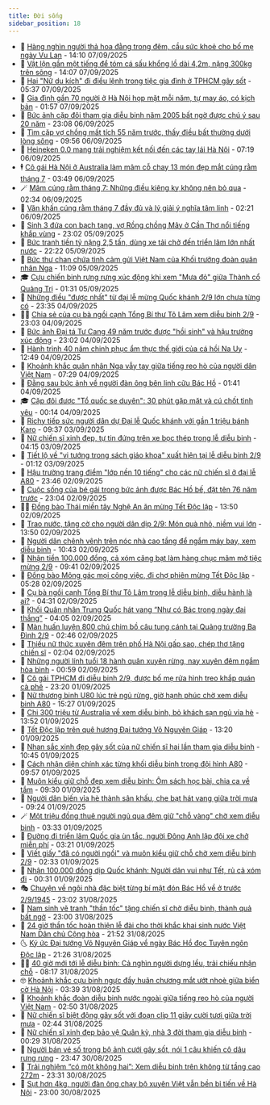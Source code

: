 ```yaml
---
title: Đời sống
sidebar_position: 18
---
```


<!-- dantri-doi-song:START -->
- 🥳 [Hàng nghìn người thả hoa đằng trong đêm, cầu sức khoẻ cho bố mẹ ngày Vu Lan](https://dantri.com.vn/doi-song/hang-nghin-nguoi-tha-hoa-dang-trong-dem-cau-suc-khoe-cho-bo-me-ngay-vu-lan-20250907095406777.htm) - 14:10 07/09/2025
- 🌁 [Vật lộn gần một tiếng để tóm cá sấu khổng lồ dài 4,2m, nặng 300kg trên sông](https://dantri.com.vn/doi-song/vat-lon-gan-mot-tieng-de-tom-ca-sau-khong-lo-dai-42m-nang-300kg-tren-song-20250907160328288.htm) - 14:07 07/09/2025
- 👀 [Hai &quot;Nữ du kích&quot; đi điều lệnh trong tiệc gia đình ở TPHCM gây sốt](https://dantri.com.vn/doi-song/hai-nu-du-kich-di-dieu-lenh-trong-tiec-gia-dinh-o-tphcm-gay-sot-20250907122259398.htm) - 05:37 07/09/2025
- 🐻 [Gia đình gần 70 người ở Hà Nội họp mặt mỗi năm, tự may áo, có kịch bản](https://dantri.com.vn/doi-song/gia-dinh-gan-70-nguoi-o-ha-noi-hop-mat-moi-nam-tu-may-ao-co-kich-ban-20250904140900636.htm) - 01:57 07/09/2025
- 🦅 [Bức ảnh cặp đôi tham gia diễu binh năm 2005 bất ngờ được chú ý sau 20 năm](https://dantri.com.vn/doi-song/buc-anh-cap-doi-tham-gia-dieu-binh-nam-2005-bat-ngo-duoc-chu-y-sau-20-nam-20250904161119272.htm) - 23:08 06/09/2025
- 🦩 [Tìm cặp vợ chồng mất tích 55 năm trước, thấy điều bất thường dưới lòng sông](https://dantri.com.vn/doi-song/tim-cap-vo-chong-mat-tich-55-nam-truoc-thay-dieu-bat-thuong-duoi-long-song-20250906163339173.htm) - 09:56 06/09/2025
- 🦏 [Heineken 0.0 mang trải nghiệm kết nối đến các tay lái Hà Nội](https://dantri.com.vn/doi-song/heineken-00-mang-trai-nghiem-ket-noi-den-cac-tay-lai-ha-noi-20250906140412261.htm) - 07:19 06/09/2025
- 🕴 [Cô gái Hà Nội ở Australia làm mâm cỗ chay 13 món đẹp mắt cúng rằm tháng 7](https://dantri.com.vn/doi-song/co-gai-ha-noi-o-australia-lam-mam-co-chay-13-mon-dep-mat-cung-ram-thang-7-20250905193936240.htm) - 03:49 06/09/2025
- 🪄 [Mâm cúng rằm tháng 7: Những điều kiêng kỵ không nên bỏ qua](https://dantri.com.vn/doi-song/mam-cung-ram-thang-7-nhung-dieu-kieng-ky-khong-nen-bo-qua-20250905185721175.htm) - 02:34 06/09/2025
- 🚦 [Văn khấn cúng rằm tháng 7 đầy đủ và lý giải ý nghĩa tâm linh](https://dantri.com.vn/doi-song/van-khan-cung-ram-thang-7-day-du-va-ly-giai-y-nghia-tam-linh-20250905211402109.htm) - 02:21 06/09/2025
- 🤔 [Sinh 3 đứa con bạch tạng, vợ Rồng chồng Mây ở Cần Thơ nổi tiếng khắp vùng](https://dantri.com.vn/doi-song/sinh-3-dua-con-bach-tang-vo-rong-chong-may-o-can-tho-noi-tieng-khap-vung-20250831114903340.htm) - 23:02 05/09/2025
- 🚦 [Bức tranh tiền tỷ nặng 2,5 tấn, dùng xe tải chở đến triển lãm lớn nhất nước](https://dantri.com.vn/doi-song/buc-tranh-tien-ty-nang-25-tan-dung-xe-tai-cho-den-trien-lam-lon-nhat-nuoc-20250829154721603.htm) - 22:22 05/09/2025
- 🐎 [Bức thư chan chứa tình cảm gửi Việt Nam của Khối trưởng đoàn quân nhân Nga](https://dantri.com.vn/doi-song/buc-thu-chan-chua-tinh-cam-gui-viet-nam-cua-khoi-truong-doan-quan-nhan-nga-20250905145221176.htm) - 11:09 05/09/2025
- 🎓 [Cựu chiến binh rưng rưng xúc động khi xem &quot;Mưa đỏ&quot; giữa Thành cổ Quảng Trị](https://dantri.com.vn/doi-song/cuu-chien-binh-rung-rung-xuc-dong-khi-xem-mua-do-giua-thanh-co-quang-tri-20250905073556409.htm) - 01:31 05/09/2025
- 🐘 [Những điều &quot;được nhất&quot; từ đại lễ mừng Quốc khánh 2/9 lớn chưa từng có](https://dantri.com.vn/doi-song/nhung-dieu-duoc-nhat-tu-dai-le-mung-quoc-khanh-29-lon-chua-tung-co-20250904094855258.htm) - 23:35 04/09/2025
- 🧑‍🏫 [Chia sẻ của cụ bà ngồi cạnh Tổng Bí thư Tô Lâm xem diễu binh 2/9](https://dantri.com.vn/doi-song/chia-se-cua-cu-ba-ngoi-canh-tong-bi-thu-to-lam-xem-dieu-binh-29-20250904201904837.htm) - 23:03 04/09/2025
- 🦒 [Bức ảnh Đại tá Tư Cang 49 năm trước được &quot;hồi sinh&quot; và hậu trường xúc động](https://dantri.com.vn/doi-song/buc-anh-dai-ta-tu-cang-49-nam-truoc-duoc-hoi-sinh-va-hau-truong-xuc-dong-20250803032432257.htm) - 23:02 04/09/2025
- 🧰 [Hành trình 40 năm chinh phục ẩm thực thế giới của cá hồi Na Uy](https://dantri.com.vn/doi-song/hanh-trinh-40-nam-chinh-phuc-am-thuc-the-gioi-cua-ca-hoi-na-uy-20250904194124039.htm) - 12:49 04/09/2025
- 🧐 [Khoảnh khắc quân nhân Nga vẫy tay giữa tiếng reo hò của người dân Việt Nam](https://dantri.com.vn/doi-song/khoanh-khac-quan-nhan-nga-vay-tay-giua-tieng-reo-ho-cua-nguoi-dan-viet-nam-20250904100726643.htm) - 07:29 04/09/2025
- 🌮 [Đằng sau bức ảnh về người đàn ông bên linh cữu Bác Hồ](https://dantri.com.vn/doi-song/dang-sau-buc-anh-ve-nguoi-dan-ong-ben-linh-cuu-bac-ho-20250831171711187.htm) - 01:41 04/09/2025
- 🎓 [Cặp đôi được &quot;Tổ quốc se duyên&quot;: 30 phút gặp mặt và cú chốt tình yêu](https://dantri.com.vn/doi-song/cap-doi-duoc-to-quoc-se-duyen-30-phut-gap-mat-va-cu-chot-tinh-yeu-20250902061143224.htm) - 00:14 04/09/2025
- 🚀 [Richy tiếp sức người dân dự Đại lễ Quốc khánh với gần 1 triệu bánh Karo](https://dantri.com.vn/doi-song/richy-tiep-suc-nguoi-dan-du-dai-le-quoc-khanh-voi-gan-1-trieu-banh-karo-20250903160726657.htm) - 09:37 03/09/2025
- 🤖 [Nữ chiến sĩ xinh đẹp, tự tin đứng trên xe bọc thép trong lễ diễu binh](https://dantri.com.vn/doi-song/nu-chien-si-xinh-dep-tu-tin-dung-tren-xe-boc-thep-trong-le-dieu-binh-20250902230453846.htm) - 04:15 03/09/2025
- 🤩 [Tiết lộ về &quot;vị tướng trong sách giáo khoa&quot; xuất hiện tại lễ diễu binh 2/9](https://dantri.com.vn/doi-song/tiet-lo-ve-vi-tuong-trong-sach-giao-khoa-xuat-hien-tai-le-dieu-binh-29-20250902230421538.htm) - 01:12 03/09/2025
- 👹 [Hậu trường trang điểm &quot;lớp nền 10 tiếng&quot; cho các nữ chiến sĩ ở đại lễ A80](https://dantri.com.vn/doi-song/hau-truong-trang-diem-lop-nen-10-tieng-cho-cac-nu-chien-si-o-dai-le-a80-20250902165635711.htm) - 23:46 02/09/2025
- 🦩 [Cuộc sống của bé gái trong bức ảnh được Bác Hồ bế, đặt tên 76 năm trước](https://dantri.com.vn/doi-song/cuoc-song-cua-be-gai-trong-buc-anh-duoc-bac-ho-be-dat-ten-76-nam-truoc-20250817183715916.htm) - 23:04 02/09/2025
- 🧑‍🏫 [Đồng bào Thái miền tây Nghệ An ăn mừng Tết Độc lập](https://dantri.com.vn/doi-song/dong-bao-thai-mien-tay-nghe-an-an-mung-tet-doc-lap-20250902144425715.htm) - 13:50 02/09/2025
- 🌈 [Trao nước, tặng cờ cho người dân dịp 2/9: Món quà nhỏ, niềm vui lớn](https://dantri.com.vn/doi-song/trao-nuoc-tang-co-cho-nguoi-dan-dip-29-mon-qua-nho-niem-vui-lon-20250902144223455.htm) - 13:50 02/09/2025
- 💃 [Người dân chênh vênh trên nóc nhà cao tầng để ngắm máy bay, xem diễu binh](https://dantri.com.vn/doi-song/nguoi-dan-chenh-venh-tren-noc-nha-cao-tang-de-ngam-may-bay-xem-dieu-binh-20250902173957132.htm) - 10:43 02/09/2025
- 💂 [Nhận tiền 100.000 đồng, cả xóm căng bạt làm hàng chục mâm mở tiệc mừng 2/9](https://dantri.com.vn/doi-song/nhan-tien-100000-dong-ca-xom-cang-bat-lam-hang-chuc-mam-mo-tiec-mung-29-20250902162752020.htm) - 09:41 02/09/2025
- 🦏 [Đồng bào Mông gác mọi công việc, đi chợ phiên mừng Tết Độc lập](https://dantri.com.vn/doi-song/dong-bao-mong-gac-moi-cong-viec-di-cho-phien-mung-tet-doc-lap-20250902105926237.htm) - 05:28 02/09/2025
- 🤡 [Cụ bà ngồi cạnh Tổng Bí thư Tô Lâm trong lễ diễu binh, diễu hành là ai?](https://dantri.com.vn/doi-song/cu-ba-ngoi-canh-tong-bi-thu-to-lam-trong-le-dieu-binh-dieu-hanh-la-ai-20250902102225025.htm) - 04:31 02/09/2025
- 🫶 [Khối Quân nhân Trung Quốc hát vang “Như có Bác trong ngày đại thắng”](https://dantri.com.vn/doi-song/khoi-quan-nhan-trung-quoc-hat-vang-nhu-co-bac-trong-ngay-dai-thang-20250902092715426.htm) - 04:05 02/09/2025
- 💪 [Màn huấn luyện 800 chú chim bồ câu tung cánh tại Quảng trường Ba Đình 2/9](https://dantri.com.vn/doi-song/man-huan-luyen-800-chu-chim-bo-cau-tung-canh-tai-quang-truong-ba-dinh-29-20250831202415868.htm) - 02:46 02/09/2025
- 🦅 [Thiếu nữ thức xuyên đêm trên phố Hà Nội gấp sao, chép thơ tặng chiến sĩ](https://dantri.com.vn/doi-song/thieu-nu-thuc-xuyen-dem-tren-pho-ha-noi-gap-sao-chep-tho-tang-chien-si-20250902074515002.htm) - 02:04 02/09/2025
- 🧠 [Những người lính tuổi 18 hành quân xuyên rừng, nay xuyên đêm ngắm hòa bình](https://dantri.com.vn/doi-song/nhung-nguoi-linh-tuoi-18-hanh-quan-xuyen-rung-nay-xuyen-dem-ngam-hoa-binh-20250901194122925.htm) - 00:59 02/09/2025
- 🦅 [Cô gái TPHCM đi diễu binh 2/9, được bố mẹ rửa hình treo khắp quán cà phê](https://dantri.com.vn/doi-song/co-gai-tphcm-di-dieu-binh-29-duoc-bo-me-rua-hinh-treo-khap-quan-ca-phe-20250902014020471.htm) - 23:20 01/09/2025
- 💪 [Nữ thương binh U80 lúc trẻ ngủ rừng, giờ hạnh phúc chờ xem diễu binh A80](https://dantri.com.vn/doi-song/nu-thuong-binh-u80-luc-tre-ngu-rung-gio-hanh-phuc-cho-xem-dieu-binh-a80-20250901222103371.htm) - 15:27 01/09/2025
- 🧐 [Chi 300 triệu từ Australia về xem diễu binh, bỏ khách sạn ngủ vỉa hè](https://dantri.com.vn/doi-song/chi-300-trieu-tu-australia-ve-xem-dieu-binh-bo-khach-san-ngu-via-he-20250901202442950.htm) - 13:52 01/09/2025
- 👀 [Tết Độc lập trên quê hương Đại tướng Võ Nguyên Giáp](https://dantri.com.vn/doi-song/tet-doc-lap-tren-que-huong-dai-tuong-vo-nguyen-giap-20250901175022745.htm) - 13:20 01/09/2025
- 🎉 [Nhan sắc xinh đẹp gây sốt của nữ chiến sĩ hai lần tham gia diễu binh](https://dantri.com.vn/doi-song/nhan-sac-xinh-dep-gay-sot-cua-nu-chien-si-hai-lan-tham-gia-dieu-binh-20250901171715383.htm) - 10:45 01/09/2025
- 💂 [Cách nhận diện chính xác từng khối diễu binh trong đội hình A80](https://dantri.com.vn/doi-song/cach-nhan-dien-chinh-xac-tung-khoi-dieu-binh-trong-doi-hinh-a80-20250829124939959.htm) - 09:57 01/09/2025
- 🚀 [Muôn kiểu giữ chỗ đẹp xem diễu binh: Ôm sách học bài, chia ca về tắm](https://dantri.com.vn/doi-song/muon-kieu-giu-cho-dep-xem-dieu-binh-om-sach-hoc-bai-chia-ca-ve-tam-20250901161730602.htm) - 09:30 01/09/2025
- 👹 [Người dân biến vỉa hè thành sân khấu, che bạt hát vang giữa trời mưa](https://dantri.com.vn/doi-song/nguoi-dan-bien-via-he-thanh-san-khau-che-bat-hat-vang-giua-troi-mua-20250901161554487.htm) - 09:24 01/09/2025
- 🪄 [Một triệu đồng thuê người ngủ qua đêm giữ &quot;chỗ vàng&quot; chờ xem diễu binh](https://dantri.com.vn/doi-song/mot-trieu-dong-thue-nguoi-ngu-qua-dem-giu-cho-vang-cho-xem-dieu-binh-20250901040350028.htm) - 03:33 01/09/2025
- 🌁 [Đường đi triển lãm Quốc gia ùn tắc, người Đông Anh lập đội xe chở miễn phí](https://dantri.com.vn/doi-song/duong-di-trien-lam-quoc-gia-un-tac-nguoi-dong-anh-lap-doi-xe-cho-mien-phi-20250831230947082.htm) - 03:21 01/09/2025
- 🌋 [Viết giấy &quot;đã có người ngồi&quot; và muôn kiểu giữ chỗ chờ xem diễu binh 2/9](https://dantri.com.vn/doi-song/viet-giay-da-co-nguoi-ngoi-va-muon-kieu-giu-cho-cho-xem-dieu-binh-29-20250901091341024.htm) - 02:33 01/09/2025
- 🦆 [Nhận 100.000 đồng dịp Quốc khánh: Người dân vui như Tết, rủ cả xóm đi](https://dantri.com.vn/doi-song/nhan-100000-dong-dip-quoc-khanh-nguoi-dan-vui-nhu-tet-ru-ca-xom-di-20250901053439052.htm) - 00:31 01/09/2025
- 🎭 [Chuyện về ngôi nhà đặc biệt từng bí mật đón Bác Hồ về ở trước 2/9/1945](https://dantri.com.vn/doi-song/chuyen-ve-ngoi-nha-dac-biet-tung-bi-mat-don-bac-ho-ve-o-truoc-291945-20250829003045966.htm) - 23:02 31/08/2025
- 🤡 [Nam sinh vẽ tranh &quot;thần tốc&quot; tặng chiến sĩ chờ diễu binh, thành quả bất ngờ](https://dantri.com.vn/doi-song/nam-sinh-ve-tranh-than-toc-tang-chien-si-cho-dieu-binh-thanh-qua-bat-ngo-20250830222219629.htm) - 23:00 31/08/2025
- 🦩 [24 giờ thần tốc hoàn thiện lễ đài cho thời khắc khai sinh nước Việt Nam Dân chủ Cộng hòa](https://dantri.com.vn/doi-song/24-gio-than-toc-hoan-thien-le-dai-cho-thoi-khac-khai-sinh-nuoc-viet-nam-dan-chu-cong-hoa-20250818120341853.htm) - 21:52 31/08/2025
- 🌜 [Ký ức Đại tướng Võ Nguyên Giáp về ngày Bác Hồ đọc Tuyên ngôn Độc lập](https://dantri.com.vn/doi-song/ky-uc-dai-tuong-vo-nguyen-giap-ve-ngay-bac-ho-doc-tuyen-ngon-doc-lap-20250822200931034.htm) - 21:26 31/08/2025
- 🧑‍🏫 [40 giờ mới tới lễ diễu binh: Cả nghìn người dựng lều, trải chiếu nhận chỗ](https://dantri.com.vn/doi-song/40-gio-moi-toi-le-dieu-binh-ca-nghin-nguoi-dung-leu-trai-chieu-nhan-cho-20250831145218696.htm) - 08:17 31/08/2025
- 🤓 [Khoảnh khắc cựu binh ngực đầy huân chương mắt ướt nhoè giữa biển cờ Hà Nội](https://dantri.com.vn/doi-song/khoanh-khac-cuu-binh-nguc-day-huan-chuong-mat-uot-nhoe-giua-bien-co-ha-noi-20250831024350148.htm) - 03:39 31/08/2025
- 🤗 [Khoảnh khắc đoàn diễu binh nước ngoài giữa tiếng reo hò của người Việt Nam](https://dantri.com.vn/doi-song/khoanh-khac-doan-dieu-binh-nuoc-ngoai-giua-tieng-reo-ho-cua-nguoi-viet-nam-20250830211737879.htm) - 02:50 31/08/2025
- 🦒 [Nữ chiến sĩ biệt động gây sốt với đoạn clip 11 giây cười tươi giữa trời mưa](https://dantri.com.vn/doi-song/nu-chien-si-biet-dong-gay-sot-voi-doan-clip-11-giay-cuoi-tuoi-giua-troi-mua-20250830230558031.htm) - 02:44 31/08/2025
- 💂 [Nữ chiến sĩ xinh đẹp bảo vệ Quân kỳ, nhà 3 đời tham gia diễu binh](https://dantri.com.vn/doi-song/nu-chien-si-xinh-dep-bao-ve-quan-ky-nha-3-doi-tham-gia-dieu-binh-20250831014451682.htm) - 00:29 31/08/2025
- 🚀 [Người bán vé số trong bộ ảnh cưới gây sốt, nói 1 câu khiến cô dâu rưng rưng](https://dantri.com.vn/doi-song/nguoi-ban-ve-so-trong-bo-anh-cuoi-gay-sot-noi-1-cau-khien-co-dau-rung-rung-20250828100552930.htm) - 23:47 30/08/2025
- 🐲 [Trải nghiệm “có một không hai”: Xem diễu binh trên không từ tầng cao 272m](https://dantri.com.vn/doi-song/trai-nghiem-co-mot-khong-hai-xem-dieu-binh-tren-khong-tu-tang-cao-272m-20250826114324062.htm) - 23:31 30/08/2025
- 🎡 [Sụt hơn 4kg, người đàn ông chạy bộ xuyên Việt vẫn bền bỉ tiến về Hà Nội](https://dantri.com.vn/doi-song/sut-hon-4kg-nguoi-dan-ong-chay-bo-xuyen-viet-van-ben-bi-tien-ve-ha-noi-20250830121928140.htm) - 23:00 30/08/2025<!-- dantri-doi-song:END -->
